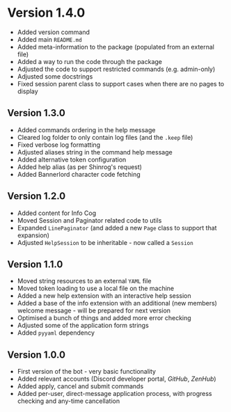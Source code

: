 # Version 1.4.0
- Added version command
- Added main `README.md`
- Added meta-information to the package (populated from an external file)
- Added a way to run the code through the package
- Adjusted the code to support restricted commands (e.g. admin-only)
- Adjusted some docstrings
- Fixed session parent class to support cases when there are no pages to display

## Version 1.3.0
- Added commands ordering in the help message
- Cleared log folder to only contain log files (and the `.keep` file)
- Fixed verbose log formatting
- Adjusted aliases string in the command help message
- Added alternative token configuration
- Added help alias (as per Shinrog's request)
- Added Bannerlord character code fetching

## Version 1.2.0
- Added content for Info Cog
- Moved Session and Paginator related code to utils
- Expanded `LinePaginator` (and added a new `Page` class to support that expansion)
- Adjusted `HelpSession` to be inheritable - now called a `Session`

## Version 1.1.0
 - Moved string resources to an external `YAML` file
 - Moved token loading to use a local file on the machine
 - Added a new help extension with an interactive help session
 - Added a base of the info extension with an additional (new members) welcome message - will be prepared for next version
 - Optimised a bunch of things and added more error checking
 - Adjusted some of the application form strings
 - Added `pyyaml` dependency

## Version 1.0.0
 - First version of the bot - very basic functionality
 - Added relevant accounts (Discord developer portal, *GitHub*, *ZenHub*)
 - Added apply, cancel and submit commands
 - Added per-user, direct-message application process, with progress checking and any-time cancellation